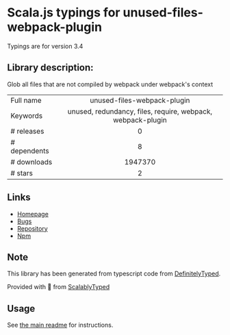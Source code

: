 
# Scala.js typings for unused-files-webpack-plugin

Typings are for version 3.4

## Library description:
Glob all files that are not compiled by webpack under webpack's context

|                    |                 |
| ------------------ | :-------------: |
| Full name          | unused-files-webpack-plugin |
| Keywords           | unused, redundancy, files, require, webpack, webpack-plugin |
| # releases         | 0 |
| # dependents       | 8 |
| # downloads        | 1947370 |
| # stars            | 2 |

## Links
- [Homepage](https://github.com/tomchentw/unused-files-webpack-plugin/)
- [Bugs](https://github.com/tomchentw/unused-files-webpack-plugin/issues)
- [Repository](https://github.com/tomchentw/unused-files-webpack-plugin)
- [Npm](https://www.npmjs.com/package/unused-files-webpack-plugin)
    


## Note
This library has been generated from typescript code from [DefinitelyTyped](https://definitelytyped.org).

Provided with :purple_heart: from [ScalablyTyped](https://github.com/oyvindberg/ScalablyTyped)

## Usage
See [the main readme](../../readme.md) for instructions.


